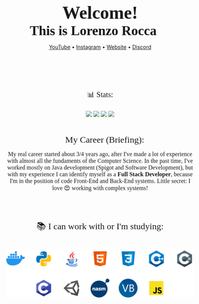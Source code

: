 <h1 align="center" style="text-decorations: none; text-align: center; font-size: 48px; font-family: consolas; margin-top: 105px; margin-bottom: 0px;">Welcome!</h1>
<h2 align="center" style="text-decorations: none; text-align: center; font-size: 36px; font-family: consolas; margin-top: 0px; margin-bottom: 0px">This is <b>Lorenzo Rocca</b> 👋</h2>
<p>

<p align="center" style="margin-bottom: 105px;">
    <a href="https://www.youtube.com/@LoRy24">YouTube</a> •
    <a href="https://www.instagram.com/lory24_yt/">Instagram</a> •
    <a href="https://www.lory24.dev/">Website</a> •
    <a href="https://discord.lory24.dev/">Discord</a>
</p>

<p align="center" style="text-decorations: none; text-align: center; font-size: 20px; font-family: consolas; margin-top: 0px; margin-bottom: 24px">📊 Stats:</p>

<p align="center" align="center">
    <img src="https://custom-icon-badges.demolab.com/github/followers/LoRy24?color=%23307CE8&label=FOLLOWERS&logoColor=%23296DCE&style=for-the-badge&logo=people&logoColor=white&labelColor=2366C8">
    <img src="https://custom-icon-badges.demolab.com/github/stars/LoRy24?color=2FCB4A&label=STARS&logoColor=%23296DCE&style=for-the-badge&logo=star&logoColor=white&labelColor=26BB40">
    <img src="https://custom-icon-badges.demolab.com/twitch/status/lory24tv?color=BA40EB&label=TWITCH&logoColor=%23296DCE&style=for-the-badge&logo=broadcast&logoColor=white&labelColor=B239E2">
    <img src="https://custom-icon-badges.demolab.com/youtube/channel/subscribers/UCjKLx6ToIBhAMjlMvgbnWyw?color=EE3939&label=YOUTUBE%20FOLLOWERS&logoColor=%23296DCE&style=for-the-badge&logo=video&logoColor=white&labelColor=DA2F2F">
</p>

<p align="center" style="text-decorations: none; text-align: center; font-size: 24px; font-family: consolas; margin-top: 45px; margin-bottom: 5px">📜 My Career (Briefing):</p>

<p align="center" style="text-decorations: none; text-align: center; font-size: 16px; font-family: consolas; margin-bottom: 24px">
    My real career started about 3/4 years ago, after I've made a lot of experience with almost all the fundaments of the Computer Science. In the past time, I've worked mostly on Java development (Spigot and Software Development), but with my experience I can identify myself as a <b>Full Stack Developer</b>, because I'm in the position of code Front-End and Back-End systems. Little secret: I love 😍 working with complex systems!
</p>

<p align="center" style="text-decorations: none; text-align: center; font-size: 24px; font-family: consolas; margin-top: 75px; margin-bottom: 5px">📚 I can work with or I'm studying:</p>

<p align="center" style="">
    <img src="./KnownLoRy24Languages.png" style="width: 650px; margin-top: 25px; margin-bottom: 105px;">
</p>
